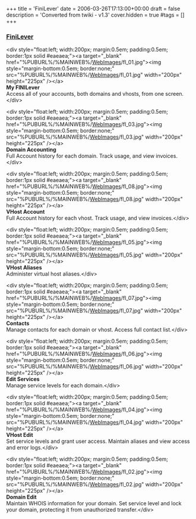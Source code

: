+++
title = 'FiniLever'
date = 2006-03-26T17:13:00+00:00
draft = false
description = 'Converted from twiki - v1.3'
cover.hidden = true
#tags = []
+++

### [FiniLever](FiniLever "wikilink")

\<div style="float:left; width:200px; margin:0.5em; padding:0.5em;
border:1px solid \#eaeaea;"\>\<a target="\_blank"
href="%PUBURL%/%MAINWEB%/[WebImages](WebImages "wikilink")/fl_01.jpg"\>\<img
style="margin-bottom:0.5em; border:none;"
src="%PUBURL%/%MAINWEB%/[WebImages](WebImages "wikilink")/fl_01.jpg"
width="200px" height="225px" /\>\</a\>  
**My FINILever**  
Access all of your accounts, both domains and vhosts, from one
screen.\</div\>

\<div style="float:left; width:200px; margin:0.5em; padding:0.5em;
border:1px solid \#eaeaea;"\>\<a target="\_blank"
href="%PUBURL%/%MAINWEB%/[WebImages](WebImages "wikilink")/fl_03.jpg"\>\<img
style="margin-bottom:0.5em; border:none;"
src="%PUBURL%/%MAINWEB%/[WebImages](WebImages "wikilink")/fl_03.jpg"
width="200px" height="225px" /\>\</a\>  
**Domain Accounting**  
Full Account history for each domain. Track usage, and view
invoices.\</div\>

\<div style="float:left; width:200px; margin:0.5em; padding:0.5em;
border:1px solid \#eaeaea;"\>\<a target="\_blank"
href="%PUBURL%/%MAINWEB%/[WebImages](WebImages "wikilink")/fl_08.jpg"\>\<img
style="margin-bottom:0.5em; border:none;"
src="%PUBURL%/%MAINWEB%/[WebImages](WebImages "wikilink")/fl_08.jpg"
width="200px" height="225px" /\>\</a\>  
**VHost Account**  
Full Account history for each vhost. Track usage, and view
invoices.\</div\>

\<div style="float:left; width:200px; margin:0.5em; padding:0.5em;
border:1px solid \#eaeaea;"\>\<a target="\_blank"
href="%PUBURL%/%MAINWEB%/[WebImages](WebImages "wikilink")/fl_05.jpg"\>\<img
style="margin-bottom:0.5em; border:none;"
src="%PUBURL%/%MAINWEB%/[WebImages](WebImages "wikilink")/fl_05.jpg"
width="200px" height="225px" /\>\</a\>  
**VHost Aliases**  
Administer virtual host aliases.\</div\>

\<div style="float:left; width:200px; margin:0.5em; padding:0.5em;
border:1px solid \#eaeaea;"\>\<a target="\_blank"
href="%PUBURL%/%MAINWEB%/[WebImages](WebImages "wikilink")/fl_07.jpg"\>\<img
style="margin-bottom:0.5em; border:none;"
src="%PUBURL%/%MAINWEB%/[WebImages](WebImages "wikilink")/fl_07.jpg"
width="200px" height="225px" /\>\</a\>  
**Contacts**  
Manage contacts for each domain or vhost. Access full contact
list.\</div\>

\<div style="float:left; width:200px; margin:0.5em; padding:0.5em;
border:1px solid \#eaeaea;"\>\<a target="\_blank"
href="%PUBURL%/%MAINWEB%/[WebImages](WebImages "wikilink")/fl_06.jpg"\>\<img
style="margin-bottom:0.5em; border:none;"
src="%PUBURL%/%MAINWEB%/[WebImages](WebImages "wikilink")/fl_06.jpg"
width="200px" height="225px" /\>\</a\>  
**Edit Services**  
Manage service levels for each domain.\</div\>

\<div style="float:left; width:200px; margin:0.5em; padding:0.5em;
border:1px solid \#eaeaea;"\>\<a target="\_blank"
href="%PUBURL%/%MAINWEB%/[WebImages](WebImages "wikilink")/fl_04.jpg"\>\<img
style="margin-bottom:0.5em; border:none;"
src="%PUBURL%/%MAINWEB%/[WebImages](WebImages "wikilink")/fl_04.jpg"
width="200px" height="225px" /\>\</a\>  
**VHost Edit**  
Set service levels and grant user access. Maintain aliases and view
access and error logs.\</div\>

\<div style="float:left; width:200px; margin:0.5em; padding:0.5em;
border:1px solid \#eaeaea;"\>\<a target="\_blank"
href="%PUBURL%/%MAINWEB%/[WebImages](WebImages "wikilink")/fl_02.jpg"\>\<img
style="margin-bottom:0.5em; border:none;"
src="%PUBURL%/%MAINWEB%/[WebImages](WebImages "wikilink")/fl_02.jpg"
width="200px" height="225px" /\>\</a\>  
**Domain Edit**  
Maintain WHOIS information for your domain. Set service level and lock
your domain, protecting it from unauthorized transfer.\</div\>
